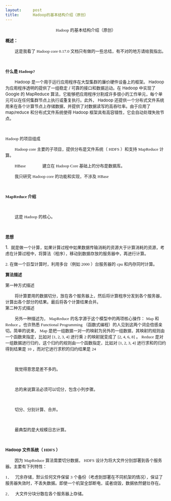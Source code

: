 ```yaml
---
layout:     post
title:      Hadoop的基本结构介绍（原创）
---
```

<div id="article_content" class="article_content clearfix csdn-tracking-statistics" data-pid="blog" data-mod="popu_307" data-dsm="post">
								            <link rel="stylesheet" href="https://csdnimg.cn/release/phoenix/template/css/ck_htmledit_views-f76675cdea.css">
						<div class="htmledit_views" id="content_views">
                <p class="MsoNormal" style="text-align:center;" align="center"><span style="font-size:small;"><span lang="en-us" xml:lang="en-us"><span style="font-family:Calibri;">Hadoop</span>
</span>
<span>的基本结构介绍（原创）</span>
</span>
</p>
<p class="MsoNormal"><strong><span style="font-size:small;"><span>概述：</span>
</span>
</strong>
</p>
<p class="MsoNormal"><span style="font-size:small;"><span lang="en-us" xml:lang="en-us"><span><span style="font-family:Calibri;">         </span>
</span>
</span>
<span>这是我看了</span>
<span lang="en-us" xml:lang="en-us"><span style="font-family:Calibri;">Hadoop core 0.17.0</span>
</span>
<span>文档只有做的一些总结，有不对的地方请给我指出。</span>
</span>
</p>
<p class="MsoNormal"><span lang="en-us" xml:lang="en-us"><span style="font-family:Calibri;font-size:small;"> </span>
</span>
</p>
<p class="MsoNormal"><span style="font-size:small;"><strong><span>什么是</span>
<span lang="en-us" xml:lang="en-us"><span style="font-family:Calibri;">Hadoop?</span>
</span>
</strong>
</span>
</p>
<p class="MsoNormal"><span style="font-size:small;"><span lang="en-us" xml:lang="en-us"><span><span style="font-family:Calibri;">         </span>
</span>
</span>
<span>Hadoop</span>
<span>是一个用于运行应用程序在大型集群的廉价硬件设备上的框架。</span>
<span>Hadoop</span>
<span>为应用程序透明的提供了一组稳定</span>
<span>/</span>
<span>可靠的接口和数据运动。在</span>
<span>Hadoop</span>
<span>中实现了</span>
<span>Google</span>
<span>的</span>
<span>MapReduce</span>
<span>算法，它能够把应用程序分割成许多很小的工作单元，每个单元可以在任何集群节点上执行或重复执行。此外，</span>
<span>Hadoop</span>
<span>还提供一个分布式文件系统用来在各个计算节点上存储数据，并提供了对数据读写的高吞吐率。由于应用了</span>
<span>map/reduce</span>
<span>和分布式文件系统使得</span>
<span>Hadoop</span>
<span>框架具有高容错性，它会自动处理失败节点。</span>
</span>
</p>
<p class="MsoNormal"><span><span style="font-size:small;"> </span>
</span>
</p>
<p class="MsoNormal"><span style="font-size:small;"><span lang="en-us" xml:lang="en-us"><span style="font-family:Calibri;">Hadoop</span>
</span>
<span>的项目组成</span>
</span>
</p>
<p class="MsoNormal"><span style="font-size:small;"><span lang="en-us" xml:lang="en-us"><span style="font-family:Calibri;"><span>         </span>
Hadoop core </span>
</span>
<span>主要的子项目，提供分布是文件系统（</span>
<span lang="en-us" xml:lang="en-us"><span style="font-family:Calibri;">HDFS</span>
</span>
<span>）和支持</span>
<span lang="en-us" xml:lang="en-us"><span style="font-family:Calibri;">MapReduce</span>
</span>
<span>计算。</span>
</span>
</p>
<p class="MsoNormal"><span style="font-size:small;"><span lang="en-us" xml:lang="en-us"><span style="font-family:Calibri;"><span>         </span>
HBase<span>                </span>
</span>
</span>
<span>建立在</span>
<span lang="en-us" xml:lang="en-us"><span style="font-family:Calibri;">Hadoop Core </span>
</span>
<span>基础上的分布是数据库。</span>
</span>
</p>
<p class="MsoNormal"><span style="font-size:small;"><span lang="en-us" xml:lang="en-us"><span><span style="font-family:Calibri;">         </span>
</span>
</span>
<span>我只研究</span>
<span lang="en-us" xml:lang="en-us"><span style="font-family:Calibri;">Hadoop core</span>
</span>
<span>的功能和实现，不涉及</span>
<span lang="en-us" xml:lang="en-us"><span style="font-family:Calibri;">HBase</span>
</span>
</span>
</p>
<p class="MsoNormal"><span lang="en-us" xml:lang="en-us"><span style="font-family:Calibri;font-size:small;"> </span>
</span>
</p>
<p class="MsoNormal"><span style="font-size:small;"><strong><span lang="en-us" xml:lang="en-us"><span style="font-family:Calibri;">MapReduce</span>
</span>
<span>介绍</span>
</strong>
</span>
</p>
<p class="MsoNormal"><span lang="en-us" xml:lang="en-us"><span><span style="font-family:Calibri;font-size:small;">         </span>
</span>
</span>
</p>
<p class="MsoNormal"><span style="font-size:small;"><span lang="en-us" xml:lang="en-us"><span><span style="font-family:Calibri;">         </span>
</span>
</span>
<span>这是</span>
<span lang="en-us" xml:lang="en-us"><span style="font-family:Calibri;">Hadoop</span>
</span>
<span>的核心。</span>
</span>
</p>
<p class="MsoNormal"><span lang="en-us" xml:lang="en-us"><span style="font-family:Calibri;font-size:small;"> </span>
</span>
</p>
<p class="MsoNormal"><span><span style="font-size:small;"><strong>思想</strong>
</span>
</span>
</p>
<p class="MsoNormal">1.  <span style="font-size:small;"><span>就是做一个计算，如果计算过程中如果数据传输消耗的资源大于计算消耗的资源，考虑在计算过程中，将算法（程序），移动到数据存放的服务器中，再进行计算。</span>
</span>
</p>
<p class="MsoNormal"><span style="font-size:small;"><span lang="en-us" xml:lang="en-us"><span><span style="font-family:Calibri;">2.</span>
</span>
</span>
<span>在做一个巨型计算时，利用多台（例如</span>
<span lang="en-us" xml:lang="en-us"><span style="font-family:Calibri;">2000</span>
</span>
<span>）台服务器的</span>
<span lang="en-us" xml:lang="en-us"><span style="font-family:Calibri;">cpu</span>
</span>
<span>和内存同时计算。</span>
</span>
</p>
<p class="MsoNormal"><span lang="en-us" xml:lang="en-us"><span><span style="font-family:Calibri;font-size:small;"><strong>算法描述</strong>
      </span>
</span>
</span>
</p>
<p class="MsoNormal"><span style="font-size:small;">第一种方式描述</span>
</p>
<p class="MsoNormal"><span style="font-size:small;"><span lang="en-us" xml:lang="en-us"><span><span style="font-family:Calibri;">         </span>
</span>
</span>
<span>将计算要用的数据切分，放在各个服务器上，然后将计算程序分发到各个服务器，计算出各个部分的结果。最后将各个计算结果合并。</span>
</span>
<span lang="en-us" xml:lang="en-us"><span><span style="font-family:Calibri;font-size:small;"><br>
第二种方式描述</span>
</span>
</span>
</p>
<p class="MsoNormal"><span style="font-size:small;"><span lang="en-us" xml:lang="en-us"><span><span style="font-family:Calibri;">         </span>
</span>
</span>
<span>另外一种描述为，</span>
<span lang="en-us" xml:lang="en-us"><span style="font-family:Calibri;">MapReduce</span>
</span>
<span>的名字源于这个模型中的两项核心操作：</span>
<span lang="en-us" xml:lang="en-us"><span style="font-family:Calibri;">Map</span>
</span>
<span>和</span>
<span lang="en-us" xml:lang="en-us"><span style="font-family:Calibri;"> Reduce</span>
</span>
<span>。也许熟悉</span>
<span lang="en-us" xml:lang="en-us"><span style="font-family:Calibri;">Functional Programming</span>
</span>
<span>（函数式编程）的人见到这两个词会倍感亲切。简单的说来，</span>
<span lang="en-us" xml:lang="en-us"><span style="font-family:Calibri;">Map</span>
</span>
<span>是把一组数据一对一的映射为另外的一组数据，其映射的规则由一个函数来指定，比如对</span>
<span lang="en-us" xml:lang="en-us"><span style="font-family:Calibri;">[1, 2, 3, 4]</span>
</span>
<span>进行乘</span>
<span lang="en-us" xml:lang="en-us"><span style="font-family:Calibri;">2</span>
</span>
<span>的映射就变成了</span>
<span lang="en-us" xml:lang="en-us"><span style="font-family:Calibri;">[2, 4, 6, 8]</span>
</span>
<span>。</span>
<span lang="en-us" xml:lang="en-us"><span style="font-family:Calibri;">Reduce</span>
</span>
<span>是对一组数据进行归约，这个归约的规则由一个函数指定，比如对</span>
<span lang="en-us" xml:lang="en-us"><span style="font-family:Calibri;">[1, 2, 3, 4]</span>
</span>
<span>进行求和的归约得到结果是</span>
<span lang="en-us" xml:lang="en-us"><span style="font-family:Calibri;">10</span>
</span>
<span>，而对它进行求积的归约结果是</span>
<span lang="en-us" xml:lang="en-us"><span style="font-family:Calibri;">24</span>
</span>
</span>
</p>
<p class="MsoNormal"><span lang="en-us" xml:lang="en-us"><span><span style="font-family:Calibri;font-size:small;">         </span>
</span>
</span>
</p>
<p class="MsoNormal"><span style="font-size:small;"><span lang="en-us" xml:lang="en-us"><span><span style="font-family:Calibri;">         </span>
</span>
</span>
<span>我觉得意思是差不多的。</span>
</span>
</p>
<p class="MsoNormal"><span lang="en-us" xml:lang="en-us"><span><span style="font-family:Calibri;font-size:small;">         </span>
</span>
</span>
</p>
<p class="MsoNormal"><span style="font-size:small;"><span lang="en-us" xml:lang="en-us"><span><span style="font-family:Calibri;">         </span>
</span>
</span>
<span>总的来说算法必须可以切分，包含小列步骤。</span>
</span>
</p>
<p class="MsoNormal"><span lang="en-us" xml:lang="en-us"><span><span style="font-family:Calibri;font-size:small;">         </span>
</span>
</span>
</p>
<p class="MsoNormal"><span style="font-size:small;"><span lang="en-us" xml:lang="en-us"><span><span style="font-family:Calibri;">         </span>
</span>
</span>
<span>切分、分别计算、合并。</span>
</span>
</p>
<p class="MsoNormal"><span lang="en-us" xml:lang="en-us"><span style="font-family:Calibri;font-size:small;"> </span>
</span>
</p>
<p class="MsoNormal"><span style="font-size:small;"><span lang="en-us" xml:lang="en-us"><span><span style="font-family:Calibri;">         </span>
</span>
</span>
<span>最典型的是大规模日志计算。</span>
</span>
</p>
<p class="MsoNormal"><span lang="en-us" xml:lang="en-us"><span style="font-family:Calibri;font-size:small;"> </span>
</span>
</p>
<p class="MsoNormal"><span style="font-size:small;"><strong><span>Hadoop</span>
<span>文件系统（</span>
<span lang="en-us" xml:lang="en-us"><span style="font-family:Calibri;">HDFS</span>
</span>
<span>）</span>
</strong>
</span>
</p>
<p class="MsoNormal"><span style="font-size:small;"><span lang="en-us" xml:lang="en-us"><span><span style="font-family:Calibri;">         </span>
</span>
</span>
<span>因为</span>
<span lang="en-us" xml:lang="en-us"><span style="font-family:Calibri;">MapReduce</span>
</span>
<span>算法需要切分数据，</span>
<span lang="en-us" xml:lang="en-us"><span style="font-family:Calibri;">HDFS</span>
</span>
<span>设计为将大文件分别部署到各个服务器。主要有下列特性：</span>
</span>
</p>
<p class="MsoListParagraph"><span lang="en-us" xml:lang="en-us"><span><span style="font-family:Calibri;font-size:small;">1．</span>
<span>  </span>
</span>
</span>
<span style="font-size:small;"><span>冗余存储，默认任何文件保留</span>
<span lang="en-us" xml:lang="en-us"><span style="font-family:Calibri;">3</span>
</span>
<span>个备份（考虑到部署在不同机架的情况），保证了服务器失效时，不丢失数据。即使一个机架全部断电，或者烧毁，数据依然健壮存在。</span>
</span>
</p>
<p class="MsoListParagraph"><span lang="en-us" xml:lang="en-us"><span><span style="font-family:Calibri;font-size:small;">2．</span>
<span>  </span>
</span>
</span>
<span><span style="font-size:small;">大文件分块分散在各个服务器上存储。</span>
</span>
</p>            </div>
                </div>